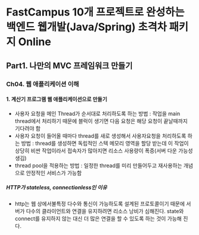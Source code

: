 # FastCampus 10개 프로젝트로 완성하는 백엔드 웹개발(Java/Spring) 초격차 패키지 Online
## Part1. 나만의 MVC 프레임워크 만들기
### Ch04. 웹 애플리케이션 이해
#### 1. 계산기 프로그램 웹 애플리케이션으로 만들기
- 사용자 요청을 메인 Thread가 순서대로 처리하도록 하는 방법 : 작업을 main thread에서 처리하기 때문에 블럭이 생기면 다음 요청은 해당 요청이 끝날때까지 기다려야 함
- 사용자 요청이 들어올 때마다 thread를 새로 생성해서 사용자요청을 처리하도록 하는 방법 : thread를 생성하면 독립적인 스텍 메모리 영역을 할당 받는데 이 작업이 상당히 비싼 작업이라서 접속자가 많아지면 리소스 사용량이 폭증(서버 다운 가능성 생김)
- thread pool을 적용하는 방법 : 일정한 thread를 미리 만들어두고 재사용하는 개념으로 안정적인 서비스가 가능함

##### HTTP가 stateless, connectionless인 이유
- http는 웹 상에서불특정 다수와  통신이 가능하도록 설계된 프로토콜이기 때문에 서버가 다수의 클라이언트와 연결을 유지하려면 리소스 낭비가 심해진다. state와 connect를 유지하지 않는 대신 더 많은 연결을 할 수 있도록 하는 것이 가능해 진다.
